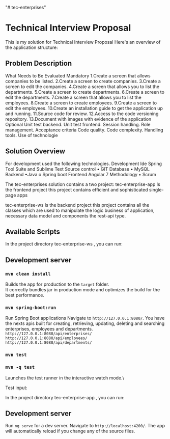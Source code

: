 "# tec-enterprises"

# Technical Interview Proposal

This is my solution for Technical Interview Proposal Here's an overview of the application structure:

## Problem Description
What Needs to Be Evaluated
Mandatory
1.Create a screen that allows companies to be listed.
2.Create a screen to create companies.
3.Create a screen to edit the companies.
4.Create a screen that allows you to list the departments.
5.Create a screen to create departments.
6.Create a screen to edit the departments.
7.Create a screen that allows you to list the employees.
8.Create a screen to create employees.
9.Create a screen to edit the employees.
10.Create an installation guide to get the application up and running.
11.Source code for review.
12.Access to the code versioning repository.
13.Document with images with evidence of the application
Optional
Unit test backend.
Unit test frontend.
Session handling.
Role management.
Acceptance criteria
Code quality.
Code complexity.
Handling tools.
Use of technologie

## Solution Overview
For development used the following technologies.
Development Ide
Spring Tool Suite and Sublime Text
Source control
• GIT
Database
• MySQL
Backend
•Java
o Spring boot
Frontend
Angular 7
Methodology
• Scrum


The tec-enterprises solution contains a two project:
tec-enterprise-app
Is the frontend project this project contains efficient and sophisticated single-page apps

tec-enterprise-ws
Is the backend project this project contains all the classes which are used to manipulate the logic business of application, necessary data model and components the rest-api type.

## Available Scripts

In the project directory tec-enterprise-ws , you can run:

## Development server

### `mvn clean install`

Builds the app for production to the `target` folder.\
It correctly bundles jar in production mode and optimizes the build for the best performance.

### `mvn spring-boot:run`
Run Spring Boot applications Navigate to `http://127.0.0.1:8080/`. You have the nexts apis built for creating, retrieving, updating, deleting and searching enterprises, employees and departments.
`http://127.0.0.1:8080/api/enterprises/`
`http://127.0.0.1:8080/api/employees/`
`http://127.0.0.1:8080/api/departments/`

### `mvn test`

### `mvn -q test`

Launches the test runner in the interactive watch mode.\

Test input:


In the project directory tec-enterprise-app , you can run:

## Development server

Run `ng serve` for a dev server. Navigate to `http://localhost:4200/`. The app will automatically reload if you change any of the source files.

